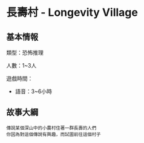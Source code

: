 # 長壽村 - Longevity Village

## 基本情報

類型：恐怖推理

人數：1~3人

遊戲時間：
- 語音：3~6小時

## 故事大綱

```
傳說某個深山中的小農村住著一群長壽的人們
你因為對這個傳說有興趣，而試圖前往這個村子
```

